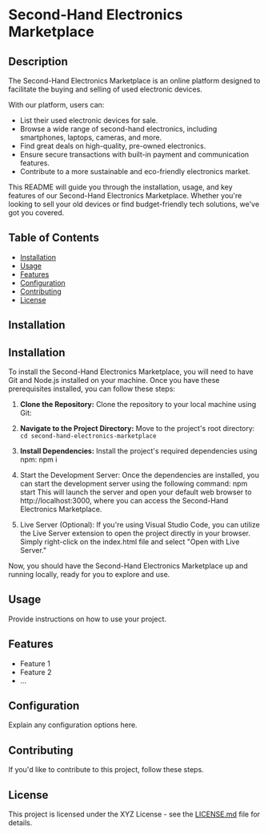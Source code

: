 # Second-Hand Electronics Marketplace

## Description

The Second-Hand Electronics Marketplace is an online platform designed to facilitate the buying and selling of used electronic devices.

With our platform, users can:

- List their used electronic devices for sale.
- Browse a wide range of second-hand electronics, including smartphones, laptops, cameras, and more.
- Find great deals on high-quality, pre-owned electronics.
- Ensure secure transactions with built-in payment and communication features.
- Contribute to a more sustainable and eco-friendly electronics market.

This README will guide you through the installation, usage, and key features of our Second-Hand Electronics Marketplace. Whether you're looking to sell your old devices or find budget-friendly tech solutions, we've got you covered.

## Table of Contents

- [Installation](#installation)
- [Usage](#usage)
- [Features](#features)
- [Configuration](#configuration)
- [Contributing](#contributing)
- [License](#license)

## Installation

## Installation

To install the Second-Hand Electronics Marketplace, you will need to have Git and Node.js installed on your machine. Once you have these prerequisites installed, you can follow these steps:

1. **Clone the Repository:** Clone the repository to your local machine using Git:

2. **Navigate to the Project Directory:** Move to the project's root directory:
   `cd second-hand-electronics-marketplace`

3. **Install Dependencies:** Install the project's required dependencies using npm:
    npm i

4. Start the Development Server: Once the dependencies are installed, you can start the development server using the following command:
    npm start
    This will launch the server and open your default web browser to http://localhost:3000, where you can access the Second-Hand Electronics Marketplace.

5. Live Server (Optional): If you're using Visual Studio Code, you can utilize the Live Server extension to open the project directly in your browser. Simply   right-click on the index.html file and select "Open with Live Server."

Now, you should have the Second-Hand Electronics Marketplace up and running locally, ready for you to explore and use.
## Usage

Provide instructions on how to use your project.

## Features

- Feature 1
- Feature 2
- ...

## Configuration

Explain any configuration options here.

## Contributing

If you'd like to contribute to this project, follow these steps.

## License

This project is licensed under the XYZ License - see the [LICENSE.md](LICENSE.md) file for details.
